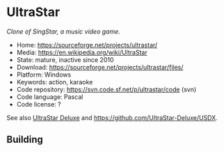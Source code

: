 # UltraStar

_Clone of SingStar, a music video game._

- Home: https://sourceforge.net/projects/ultrastar/
- Media: https://en.wikipedia.org/wiki/UltraStar
- State: mature, inactive since 2010
- Download: https://sourceforge.net/projects/ultrastar/files/
- Platform: Windows
- Keywords: action, karaoke
- Code repository: https://svn.code.sf.net/p/ultrastar/code (svn)
- Code language: Pascal
- Code license: ?

See also [UltraStar Deluxe](https://usdx.eu/) and https://github.com/UltraStar-Deluxe/USDX.


## Building

